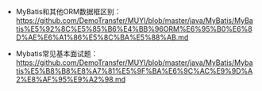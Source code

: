 * MyBatis和其他ORM数据框区别：https://github.com/DemoTransfer/MUYI/blob/master/java/MyBatis/MyBatis%E5%92%8C%E5%85%B6%E4%BB%96ORM%E6%95%B0%E6%8D%AE%E6%A1%86%E5%8C%BA%E5%88%AB.md

* Mybatis常见基本面试题：https://github.com/DemoTransfer/MUYI/blob/master/java/MyBatis/Mybatis%E5%B8%B8%E8%A7%81%E5%9F%BA%E6%9C%AC%E9%9D%A2%E8%AF%95%E9%A2%98.md
